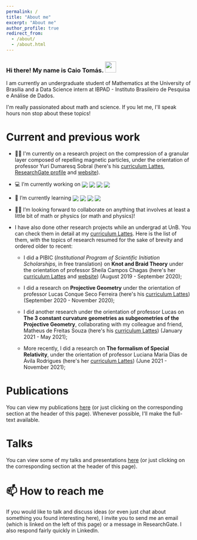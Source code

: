 ```yaml
---
permalink: /
title: "About me"
excerpt: "About me"
author_profile: true
redirect_from: 
  - /about/
  - /about.html
---
```


### Hi there! My name is Caio Tomás. <img src="https://raw.githubusercontent.com/MartinHeinz/MartinHeinz/master/wave.gif" width="30px">

I am currently an undergraduate student of Mathematics at the University of Brasília and a Data Science intern at IBPAD - Instituto Brasileiro de Pesquisa e Análise de Dados. 

I'm really passionated about math and science. If you let me, I'll speak hours non stop about these topics!

Current and previous work
======

- 🔭🧲 I'm currently on a research project on the compression of a granular layer composed of repelling magnetic particles, under the orientation of professor Yuri Dumaresq Sobral (here's his [curriculum Lattes](http://lattes.cnpq.br/2148849606092346), [ResearchGate profile](https://www.researchgate.net/profile/Yuri-Sobral) and [website](http://yuri.mat.unb.br/)).

- 💻 I’m currently working on <img align="center" src="https://img.shields.io/badge/Python-239120?style=for-the-badge&logo=Python&logoColor=white"> <img align="center" src="https://img.shields.io/badge/R-02569B?style=for-the-badge&logo=R&logoColor=white"> <img align="center" src="https://img.shields.io/badge/TeX-02569B?style=for-the-badge&logo=LaTeX&logoColor=yellow"> <img align="center" src="https://img.shields.io/badge/Fortran-F7DF1E?style=for-the-badge&logo=fortran90&logoColor=black">

- 🌱 I’m currently learning <img align="center" src="https://img.shields.io/badge/Python-239120?style=for-the-badge&logo=Python&logoColor=white"> <img align="center" src="https://img.shields.io/badge/R-02569B?style=for-the-badge&logo=R&logoColor=white"> <img align="center" src="https://img.shields.io/badge/TeX-02569B?style=for-the-badge&logo=LaTeX&logoColor=yellow"> <img align="center" src="https://img.shields.io/badge/Fortran-F7DF1E?style=for-the-badge&logo=fortran90&logoColor=black"> 
<!-- <img align="center" src="https://img.shields.io/badge/Julia-238020?style=for-the-badge&logo=julia&logoColor=red"> -->

- 🤝🏼  I’m looking forward to collaborate on anything that involves at least a little bit of math or physics (or math and physics)!

- I have also done other research projects while an undergrad at UnB. You can check them in detail at my [curriculum Lattes](http://lattes.cnpq.br/3803046005556999). Here is the list of them, with the topics of research resumed for the sake of brevity and ordered older to recent:

  - I did a PIBIC (*Institutional Program of Scientific Initiation Scholarships*, in free translation) on **Knot and Braid Theory** under the orientation of professor Sheila Campos Chagas (here's her [curriculum Lattes](http://lattes.cnpq.br/3851790594023130) and [website](https://www.mat.unb.br/~sheila/)) (August 2019 - September 2020);
  
  - I did a research on **Projective Geometry** under the orientation of professor Lucas Conque Seco Ferreira (here's his [curriculum Lattes](http://lattes.cnpq.br/9312332483222873)) (September 2020 - November 2020);
  
  - I did another research under the orientation of professor Lucas on **The 3 constant curvature geometries as subgeometries of the Projective Geometry**, collaborating with my colleague and friend, Matheus de Freitas Souza (here's his [curriculum Lattes](http://lattes.cnpq.br/1097350416973041)) (January 2021 - May 2021);
  
  - More recently, I did a research on **The formalism of Special Relativity**, under the orientation of professor Luciana Maria Dias de Ávila Rodrigues (here's her [curriculum Lattes](http://lattes.cnpq.br/6564647402919278)) (June 2021 - November 2021);

Publications
======

You can view my publications [here](https://caiotomas.github.io/publications/) (or just clicking on the corresponding section at the header of this page). Whenever possible, I'll make the full-text available.

Talks
======

You can view some of my talks and presentations [here](https://caiotomas.github.io/talks/) (or just clicking on the corresponding section at the header of this page).

📫 How to reach me
======

If you would like to talk and discuss ideas (or even just chat about something you found interesting here), I invite you to send me an email (which is linked on the left of this page) or a message in ResearchGate. I also respond fairly quickly in LinkedIn.
